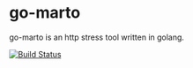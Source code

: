 go-marto
========

go-marto is an http stress tool written in golang.

[![Build Status](https://travis-ci.org/plouc/go-marto.png?branch=master)](https://travis-ci.org/plouc/go-marto)